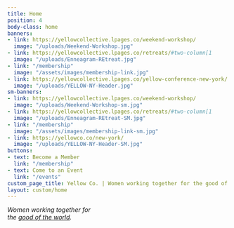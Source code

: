 ```yaml
---
title: Home
position: 4
body-class: home
banners:
- link: https://yellowcollective.lpages.co/weekend-workshop/
  image: "/uploads/Weekend-Workshop.jpg"
- link: https://yellowcollective.lpages.co/retreats/#two-column[1
  image: "/uploads/Enneagram-REtreat.jpg"
- link: "/membership"
  image: "/assets/images/membership-link.jpg"
- link: https://yellowcollective.lpages.co/yellow-conference-new-york/
  image: "/uploads/YELLOW-NY-Header.jpg"
sm-banners:
- link: https://yellowcollective.lpages.co/weekend-workshop/
  image: "/uploads/Weekend-Workshop-sm.jpg"
- link: https://yellowcollective.lpages.co/retreats/#two-column[1
  image: "/uploads/Enneagram-REtreat-SM.jpg"
- link: "/membership"
  image: "/assets/images/membership-link-sm.jpg"
- link: https://yellowco.co/new-york/
  image: "/uploads/YELLOW-NY-Header-SM.jpg"
buttons:
- text: Become a Member
  link: "/membership"
- text: Come to an Event
  link: "/events"
custom_page_title: Yellow Co. | Women working together for the good of the world.
layout: custom/home
---
```


<em>Women working together for <br class="hidden-xs-down"> the <u>good of the world</u>.</em>
